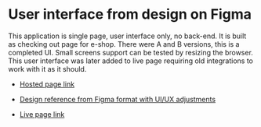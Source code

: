 # User interface from design on Figma

This application is single page, user interface only, no back-end. It is built as checking out page for e-shop. There were A and B versions, this is a completed UI. Small screens support can be tested by resizing the browser. This user interface was later added to live page requiring old integrations to work with it as it should.

* [Hosted page link](https://applications.w5.lt/AB-checkout)

* [Design reference from Figma format with UI/UX adjustments](https://docs.google.com/presentation/d/1ZX1vKs9U8oHZF6hD-wCissMPoRBJdyT16oCPZEK_8B4/edit?usp=sharing)

* [Live page link](https://www.projectyou.lt)
 
